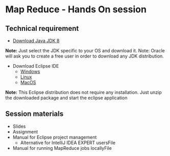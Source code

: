  # Map Reduce - Hands On session

 ## Technical requirement
- [Download Java JDK 8](https://www.oracle.com/es/java/technologies/javase/javase8-archive-downloads.html)

**Note:** Just select the JDK specific to your OS and download it. Note: Oracle will ask you to create a free user in order to download any JDK distribution.

- Download Eclipse IDE
  - [Windows](https://archive.eclipse.org/technology/epp/downloads/release/2021-06/R/eclipse-java-2021-06-R-win32-x86_64.zip)
  - [Linux](https://archive.eclipse.org/technology/epp/downloads/release/2021-06/R/eclipse-java-2021-06-R-linux-gtk-x86_64.tar.gz)
  - [MacOS](https://archive.eclipse.org/technology/epp/downloads/release/2021-06/R/eclipse-java-2021-06-R-macosx-cocoa-x86_64.tar.gz)

**Note:** This Eclipse distribution does not require any installation. Just unzip the downloaded package and start the eclipse application

 ## Session materials
 - Slides
 - Assignment
 - Manual for Eclipse project management
   - Alternative for IntelliJ IDEA EXPERT usersFile
 - Manual for running MapReduce jobs locallyFile 
